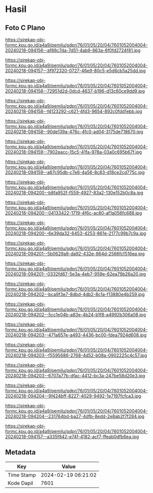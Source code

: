 # Hasil

## Foto C Plano

https://sirekap-obj-formc.kpu.go.id/a4a9/pemilu/pdpr/76/01/05/20/04/7601052004004-20240218-094156--af88c7da-7d51-4ab9-863a-6f0fd2724f81.jpg

https://sirekap-obj-formc.kpu.go.id/a4a9/pemilu/pdpr/76/01/05/20/04/7601052004004-20240218-094157--3f972320-0727-46e9-80c5-e5d6cb5a25dd.jpg

https://sirekap-obj-formc.kpu.go.id/a4a9/pemilu/pdpr/76/01/05/20/04/7601052004004-20240218-094158--72951d2d-0dcd-4637-b196-d13c60ce9dd9.jpg

https://sirekap-obj-formc.kpu.go.id/a4a9/pemilu/pdpr/76/01/05/20/04/7601052004004-20240218-094158--f4123292-c621-4fd3-9654-892c0fdd1ebb.jpg

https://sirekap-obj-formc.kpu.go.id/a4a9/pemilu/pdpr/76/01/05/20/04/7601052004004-20240218-094158--90de139a-476c-4fc0-ad04-3175de718670.jpg

https://sirekap-obj-formc.kpu.go.id/a4a9/pemilu/pdpr/76/01/05/20/04/7601052004004-20240218-094159--7902eacc-15c5-41fa-978a-03a0c695b67f.jpg

https://sirekap-obj-formc.kpu.go.id/a4a9/pemilu/pdpr/76/01/05/20/04/7601052004004-20240218-094159--a67c95db-c7e6-4a56-8c83-d18ce2cd775c.jpg

https://sirekap-obj-formc.kpu.go.id/a4a9/pemilu/pdpr/76/01/05/20/04/7601052004004-20240218-094200--b8fa952f-f559-4927-83a2-130e152b0c8a.jpg

https://sirekap-obj-formc.kpu.go.id/a4a9/pemilu/pdpr/76/01/05/20/04/7601052004004-20240218-094200--04133422-1719-4f6c-ac80-af1a056fc688.jpg

https://sirekap-obj-formc.kpu.go.id/a4a9/pemilu/pdpr/76/01/05/20/04/7601052004004-20240218-094200--6e39da32-6453-4253-861e-2177c99b7c9a.jpg

https://sirekap-obj-formc.kpu.go.id/a4a9/pemilu/pdpr/76/01/05/20/04/7601052004004-20240218-094201--5b0629a9-da92-432e-864d-2566fcf516ea.jpg

https://sirekap-obj-formc.kpu.go.id/a4a9/pemilu/pdpr/76/01/05/20/04/7601052004004-20240218-094201--0332fd67-5e3a-4eb7-959e-62ea79b26a20.jpg

https://sirekap-obj-formc.kpu.go.id/a4a9/pemilu/pdpr/76/01/05/20/04/7601052004004-20240218-094202--bca9f3e7-8dbd-4db2-8c1a-f13880e4b259.jpg

https://sirekap-obj-formc.kpu.go.id/a4a9/pemilu/pdpr/76/01/05/20/04/7601052004004-20240218-094202--5cc1e04b-a83e-4b24-b1f8-a4992b306a08.jpg

https://sirekap-obj-formc.kpu.go.id/a4a9/pemilu/pdpr/76/01/05/20/04/7601052004004-20240218-094203--471a657e-a493-4436-bc00-fdea7924d608.jpg

https://sirekap-obj-formc.kpu.go.id/a4a9/pemilu/pdpr/76/01/05/20/04/7601052004004-20240218-094203--f5595686-2768-4d52-b08a-0902225c4c57.jpg

https://sirekap-obj-formc.kpu.go.id/a4a9/pemilu/pdpr/76/01/05/20/04/7601052004004-20240218-094203--6707a77b-dfac-4412-bc3a-247be58d20e3.jpg

https://sirekap-obj-formc.kpu.go.id/a4a9/pemilu/pdpr/76/01/05/20/04/7601052004004-20240218-094204--9f424bff-8227-4029-9492-1e7197fcfca3.jpg

https://sirekap-obj-formc.kpu.go.id/a4a9/pemilu/pdpr/76/01/05/20/04/7601052004004-20240218-094204--231764bd-ba27-4dfb-8edd-2e8ab2f7f284.jpg

https://sirekap-obj-formc.kpu.go.id/a4a9/pemilu/pdpr/76/01/05/20/04/7601052004004-20240218-094157--a335f842-e74f-4182-acf7-ffeab0dfb6ea.jpg


## Metadata

| Key        | Value               |
| ---------- | ------------------- |
| Time Stamp | 2024-02-19 06:21:02 |
| Kode Dapil | 7601                |



